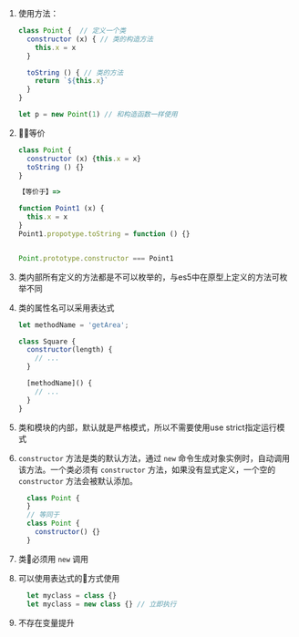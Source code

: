 1.  使用方法：
    ```javascript
    class Point {  // 定义一个类
      constructor (x) { // 类的构造方法
        this.x = x
      }

      toString () { // 类的方法
        return `${this.x}`
      }
    }

    let p = new Point(1) // 和构造函数一样使用
    ```

2.  等价
    ```javascript
    class Point { 
      constructor (x) {this.x = x}
      toString () {}
    }

    【等价于】=>

    function Point1 (x) {
      this.x = x
    }
    Point1.propotype.toString = function () {}


    Point.prototype.constructor === Point1
    ```

3. 类内部所有定义的方法都是不可以枚举的，与es5中在原型上定义的方法可枚举不同

4. 类的属性名可以采用表达式
    ```javascript
    let methodName = 'getArea';

    class Square {
      constructor(length) {
        // ...
      }

      [methodName]() {
        // ...
      }
    }
    ```
5. 类和模块的内部，默认就是严格模式，所以不需要使用use strict指定运行模式

6. `constructor` 方法是类的默认方法，通过 `new` 命令生成对象实例时，自动调用该方法。一个类必须有 `constructor` 方法，如果没有显式定义，一个空的 `constructor` 方法会被默认添加。
    ```javascript
      class Point {
      }
      // 等同于
      class Point {
        constructor() {}
      }
    ```
7. 类必须用 `new` 调用

8. 可以使用表达式的方式使用
    ```javascript
      let myclass = class {}
      let myclass = new class {} // 立即执行
    ```
9. 不存在变量提升